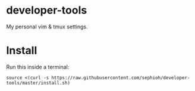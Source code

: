 # developer-tools
My personal vim &amp; tmux settings.

# Install
Run this inside a terminal:
```
source <(curl -s https://raw.githubusercontent.com/sephioh/developer-tools/master/install.sh)
```
